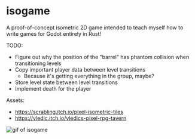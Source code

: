 # isogame

A proof-of-concept isometric 2D game intended to teach myself how to write games for Godot entirely in Rust!

TODO:

- Figure out why the position of the "barrel" has phantom collision when transitioning levels
- Copy important player data between level transitions
	- Because it's getting everything in the group, maybe?
- Store level state between level transitions
- Implement death for the player

Assets:

- https://scrabling.itch.io/pixel-isometric-tiles
- https://vledic.itch.io/vledics-pixel-rpg-tavern

![gif of isogame](isogame.gif)
